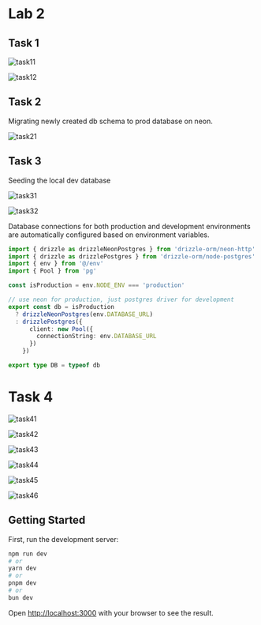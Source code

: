 # Lab 2

## Task 1

![task11](.assets/task11.png)

![task12](.assets/task12.png)

## Task 2

Migrating newly created db schema to prod database on neon.

![task21](.assets/task21.png)

## Task 3

Seeding the local dev database

![task31](.assets/task31.png)

![task32](.assets/task32.png)

Database connections for both production and development environments are automatically configured based on environment variables.

```typescript
import { drizzle as drizzleNeonPostgres } from 'drizzle-orm/neon-http'
import { drizzle as drizzlePostgres } from 'drizzle-orm/node-postgres'
import { env } from '@/env'
import { Pool } from 'pg'

const isProduction = env.NODE_ENV === 'production'

// use neon for production, just postgres driver for development
export const db = isProduction
  ? drizzleNeonPostgres(env.DATABASE_URL)
  : drizzlePostgres({
      client: new Pool({
        connectionString: env.DATABASE_URL
      })
    })

export type DB = typeof db
```

# Task 4

![task41](.assets/task41.png)

![task42](.assets/task42.png)

![task43](.assets/task43.png)

![task44](.assets/task44.png)

![task45](.assets/task45.png)

![task46](.assets/task46.png)

## Getting Started

First, run the development server:

```bash
npm run dev
# or
yarn dev
# or
pnpm dev
# or
bun dev
```

Open [http://localhost:3000](http://localhost:3000) with your browser to see the result.
